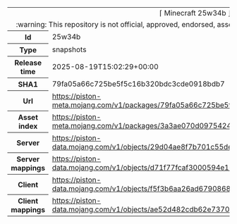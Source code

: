 <html><table>
<tr><td colspan="2" align="center"><img width="0" height="0"><br/>⌈ Minecraft 25w34b ⌋<br/><img width="0" height="0"></td></tr>
<tr><td colspan="2" align="center"><img width="0" height="0"><br/>
:warning: This repository is not official, approved, endorsed, associated or connected with Mojang :warning:
<br/><img width="0" height="0"></td></tr>
<tr><th>Id</th><td>25w34b</td></tr>
<tr><th>Type</th><td>snapshots</td></tr>
<tr><th>Release time</th><td>2025-08-19T15:02:29+00:00</td></tr>
<tr><th>SHA1</th><td>79fa05a66c725be5f5c16b320bdc3cde0918bdb7</td></tr>
<tr><th>Url</th><td><a href="https://piston-meta.mojang.com/v1/packages/79fa05a66c725be5f5c16b320bdc3cde0918bdb7/25w34b.json">https://piston-meta.mojang.com/v1/packages/79fa05a66c725be5f5c16b320bdc3cde0918bdb7/25w34b.json</a></td></tr>
<tr><th>Asset index</th><td><a href="https://piston-meta.mojang.com/v1/packages/3a3ae070d0975424377b56ffd5a2addb995daed3/27.json">https://piston-meta.mojang.com/v1/packages/3a3ae070d0975424377b56ffd5a2addb995daed3/27.json</a></td></tr>
<tr><th>Server</th><td><a href="https://piston-data.mojang.com/v1/objects/29d04ae8f7b701c55de6ca1547cc558409ea5368/server.jar">https://piston-data.mojang.com/v1/objects/29d04ae8f7b701c55de6ca1547cc558409ea5368/server.jar</a></td></tr>
<tr><th>Server mappings</th><td><a href="https://piston-data.mojang.com/v1/objects/d71f77fcaf3000594e16df779536acbe32b9ba97/server.txt">https://piston-data.mojang.com/v1/objects/d71f77fcaf3000594e16df779536acbe32b9ba97/server.txt</a></td></tr>
<tr><th>Client</th><td><a href="https://piston-data.mojang.com/v1/objects/f5f3b6aa26ad6790868d8506b071c6d6dad8d302/client.jar">https://piston-data.mojang.com/v1/objects/f5f3b6aa26ad6790868d8506b071c6d6dad8d302/client.jar</a></td></tr>
<tr><th>Client mappings</th><td><a href="https://piston-data.mojang.com/v1/objects/ae52d482cdb62e737030563d5b13f4b9d5bac515/client.txt">https://piston-data.mojang.com/v1/objects/ae52d482cdb62e737030563d5b13f4b9d5bac515/client.txt</a></td></tr>
</table></html>